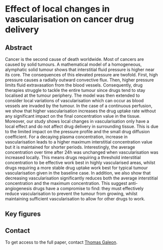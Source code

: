 # Effect of local changes in vascularisation on cancer drug delivery

## Abstract

Cancer is the second cause of death worldwide. Most of cancers are caused by solid tumours. A mathematical model of a homogeneous, alymphatic solid tumour shows that interstitial fluid pressure is higher near its core. The consequences of this elevated pressure are twofold. First, high pressure causes a radially outward convective flux. Then, higher pressure limits fluid extravasation from the blood vessels. Consequently, drug therapies struggle to tackle the entire tumour since drugs tend to stay localised at the tumour periphery. The model was then extended to consider local variations of vascularisation which can occur as blood vessels are invaded by the tumour. In the case of a continuous perfusion, we show that higher vascularisation increases the drug uptake rate without any significant impact on the final concentration value in the tissue. Moreover, our study shows local changes in vascularisation only have a local effect and do not affect drug delivery in surrounding tissue. This is due to the limited impact on the pressure profile and the small drug diffusion coefficient. For a decaying plasma concentration, increase in vascularisation leads to a higher maximum interstitial concentration value but it is maintained for shorter periods. Interestingly, the average concentration over time after 24h was unchanged when vascularisation was increased locally. This means drugs requiring a threshold interstitial concentration to be effective work best in highly vascularised areas, whilst drugs requiring a more stable drug uptake work best for typical tumour vascularisation given in the baseline case. In addition, we also show that decreasing vascularisation significantly reduces both the average interstitial concentration and the maximum concentration. This suggest anti-angiogenesis drugs have a compromise to find: they must effectively reduce vascularisation to prevent the tumour from growing, whilst maintaining sufficient vascularisation to allow for other drugs to work.

## Key figures

## Contact
To get access to the full paper, contact [Thomas Galeon](https://github.com/TheGaga).
